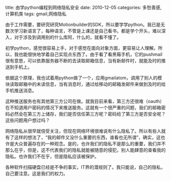 title: 由学python编程到网络隐私安全
date: 2010-12-05
categories: 多愁善感,计算机类
tags: gmail,网络隐私

由于工作需要，要研究研究Motionbuilder的SDK，所以要学学python。我已是无数次学习新语言了，每种语言，不管是上课还是自己看书，都是学个开头，难以深入，对于涉及到调用别的什么库阿，什么的，就看不懂了。

初学python，感觉很容易上手，对于感觉在面向对象方面，更容易让人理解。所以，我也能很快地学着自己实现点东西了。由于看了看黑莓手机，它的pushmail很有意思，可以依靠服务器不断的去读取邮箱信息，当有新邮件时，就能及时的推送到手机上。

依据这个原理，我也试着用python做了一个，应用gmailatom，调用了别人的模块读取邮箱中的未读信息，当有消息时，通过给移动的邮箱发邮件来做到及时的给手机推送消息。

这种推送服务也有其他第三方公司在做。就我目前来看，第三方还很难（oauth）在不知道用户密码的情况下来推送服务。这就有一个很严重的问题，我们的邮箱密码必然会在第三方上储存，我们是否信任第三方呢？密码给了第三方是否安全呢？这些问题用户想过吗？

网络隐私从很早就倍受关注，但现在网络环境很难说有什么隐私了。所以有些人就有了这样的想法了，“我的邮件又没什么重要的东西，谁看也无所谓”，确实，这也许是大众普遍存在的一种观念。是的，也许我们的隐私不是那么的重要，我们并不那么在乎，但是，这不代表我们的隐私就能被随意的侵犯，别人能肆意的查看我的隐私。也许我们不在乎，但是隐私应该被保护。

各种软件扫描硬盘已经是不争的事实，IT界的潜规则了。我只能说，自己的隐私，自己要注意。这是我们的权力。
